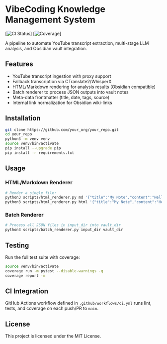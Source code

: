 # VibeCoding Knowledge Management System

[![CI Status](https://github.com/your_org/your_repo/actions/workflows/ci.yml/badge.svg)]
[![Coverage](coverage.svg)]

A pipeline to automate YouTube transcript extraction, multi-stage LLM analysis, and Obsidian vault integration.

## Features

- YouTube transcript ingestion with proxy support
- Fallback transcription via CTranslate2/WhisperX
- HTML/Markdown rendering for analysis results (Obsidian compatible)
- Batch renderer to process JSON outputs into vault notes
- Meta-data frontmatter (title, date, tags, source)
- Internal link normalization for Obsidian wiki-links

## Installation

```bash
git clone https://github.com/your_org/your_repo.git
cd your_repo
python3 -m venv venv
source venv/bin/activate
pip install --upgrade pip
pip install -r requirements.txt
```

## Usage

### HTML/Markdown Renderer

```bash
# Render a single file:
python3 scripts/html_renderer.py md '{"title":"My Note","content":"Hello [[World]]","date":"2024-01-01","tags":["test"],"source":"api"}' output.md
python3 scripts/html_renderer.py html '{"title":"My Note","content":"Hello [[World]]"}' output.html
```

### Batch Renderer

```bash
# Process all JSON files in input_dir into vault_dir
python3 scripts/batch_renderer.py input_dir vault_dir
```

## Testing

Run the full test suite with coverage:

```bash
source venv/bin/activate
coverage run -m pytest --disable-warnings -q
coverage report -m
```

## CI Integration

GitHub Actions workflow defined in `.github/workflows/ci.yml` runs lint, tests, and coverage on each push/PR to `main`.

## License

This project is licensed under the MIT License. 
